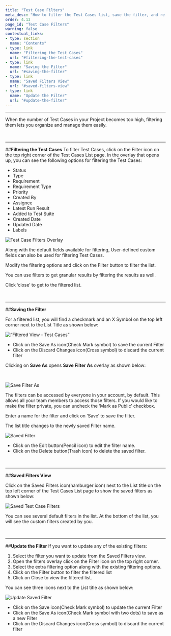 ```yaml
---
title: "Test Case Filters"
meta_desc: "How to filter the Test Cases list, save the filter, and re-use the save filters in this article"
order: 4.13
page_id: "Test Case Filters"
warning: false
contextual_links:
- type: section
  name: "Contents"
- type: link
  name: "Filtering the Test Cases"
  url: "#filtering-the-test-cases"
- type: link
  name: "Saving the Filter"
  url: "#saving-the-filter"
- type: link
  name: "Saved Filters View"
  url: "#saved-filters-view"
- type: link
  name: "Update the Filter"
  url: "#update-the-filter"
---
```


---

When the number of Test Cases in your Project becomes too high, filtering them lets you organize and manage them easily.

&emsp;

---
##**Filtering the Test Cases**
To filter Test Cases, click on the Filter icon on the top right corner of the Test Cases List page. In the overlay that opens up, you can see the following options for filtering the Test Cases:

 * Status                    
 * Type
 * Requirement
 * Requirement Type
 * Priority
 * Created By
 * Assignee
 * Latest Run Result
 * Added to Test Suite
 * Created Date
 * Updated Date
 * Labels

![Test Case Filters Overlay](https://docs.testsigma.com/images/list-actions/test-case-filter-overlay1.png)

Along with the default fields available for filtering, User-defined custom fields can also be used for filtering Test Cases.

Modify the filtering options and click on the Filter button to filter the list. 


You can use filters to get granular results by filtering the results as well. 

Click ‘close’ to get to the filtered list.

&emsp;

---
##**Saving the Filter**

For a filtered list, you will find a checkmark and an X Symbol on the top left corner next to the List Title as shown below:

![“Filtered View - Test Cases”](https://docs.testsigma.com/images/filters/test-cases-filtered-view-unsaved1.png)


 * Click on the Save As icon(Check Mark symbol) to save the current Filter
 * Click on the Discard Changes icon(Cross symbol) to discard the current filter

Clicking on **Save As** opens **Save Filter As** overlay as shown below: 

&emsp;

![Save Filter As](https://docs.testsigma.com/images/filters/test-cases-filters-save-overlay1.png)

The filters can be accessed by everyone in your account, by default. This allows all your team members to access those filters. If you would like to make the filter private, you can uncheck the ‘Mark as Public’ checkbox.

Enter a name for the filter and click on ‘Save’ to save the filter.

The list title changes to the newly saved Filter name.

![Saved Filter](https://docs.testsigma.com/images/filters/test-case-filtered-view-saved1.png)

 * Click on the Edit button(Pencil icon) to edit the filter name.
 * Click on the Delete button(Trash icon) to delete the saved filter.

&emsp;

---
##**Saved Filters View**

Click on the Saved Filters icon(hamburger icon) next to the List title on the top left corner of the Test Cases List page to show the saved filters as shown below:

![Saved Test Case Filters](https://docs.testsigma.com/images/filters/test-cases-saved-filters-view2.png)


You can see several default filters in the list.  At the bottom of the list, you will see the custom filters created by you.

&emsp;

---
##**Update the Filter**
If you want to update any of the existing filters:

 1. Select the filter you want to update from the Saved Filters view.
 2. Open the filters overlay click on the Filter icon on the top right corner.
 3. Select the extra filtering option along with the existing filtering options.
 4. Click on the Filter button to filter the filtered list
 5. Click on Close to view the filtered list.

You can see three icons next to the List title as shown below:

![Update Saved Filter](https://docs.testsigma.com/images/filters/test-cases-filtered-view-update1.png)

 * Click on the Save icon(Check Mark symbol) to update the current Filter
 * Click on the Save As icon(Check Mark symbol with two dots) to save as a new Filter
 * Click on the Discard Changes icon(Cross symbol) to discard the current filter


